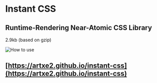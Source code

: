# Instant CSS
## Runtime-Rendering Near-Atomic CSS Library  
2.9kb (based on gzip)

![How to use](https://github.com/Artxe2/instant-css/blob/main/static/imgs/how-to-use.webp?raw=true)

## [https://artxe2.github.io/instant-css](https://artxe2.github.io/instant-css)